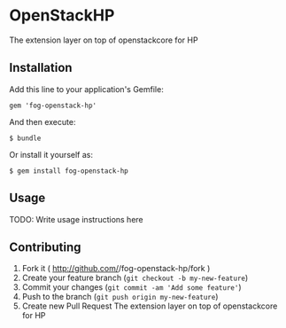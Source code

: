 # OpenStackHP


The extension layer on top of openstackcore for HP

## Installation

Add this line to your application's Gemfile:

    gem 'fog-openstack-hp'

And then execute:

    $ bundle

Or install it yourself as:

    $ gem install fog-openstack-hp

## Usage

TODO: Write usage instructions here

## Contributing

1. Fork it ( http://github.com/<my-github-username>/fog-openstack-hp/fork )
2. Create your feature branch (`git checkout -b my-new-feature`)
3. Commit your changes (`git commit -am 'Add some feature'`)
4. Push to the branch (`git push origin my-new-feature`)
5. Create new Pull Request
The extension layer on top of openstackcore for HP
